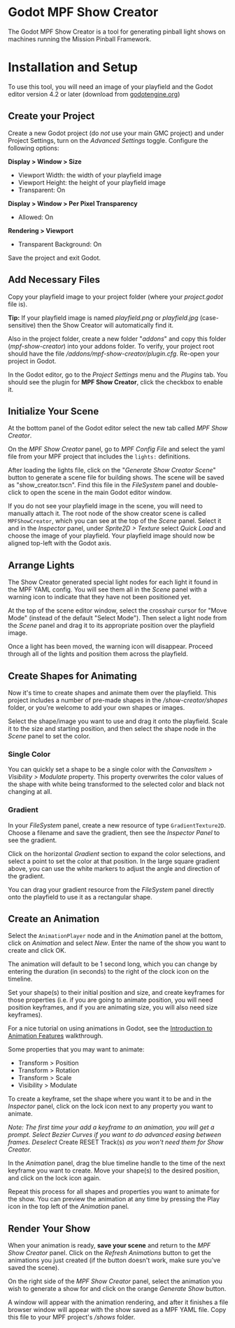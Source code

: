 # Godot MPF Show Creator

The Godot MPF Show Creator is a tool for generating pinball light shows on machines running the Mission Pinball Framework.

# Installation and Setup

To use this tool, you will need an image of your playfield and the Godot editor version 4.2 or later (download from [godotengine.org](https://godotengine.org))

## Create your Project

Create a new Godot project (do *not* use your main GMC project) and under Project Settings, turn on the *Advanced Settings* toggle. Configure the following options:

**Display > Window > Size**
* Viewport Width: the width of your playfield image
* Viewport Height: the height of your playfield image
* Transparent: On

**Display > Window > Per Pixel Transparency**
* Allowed: On

**Rendering > Viewport**
* Transparent Background: On

Save the project and exit Godot.

## Add Necessary Files

Copy your playfield image to your project folder (where your *project.godot* file is).

**Tip:** If your playfield image is named *playfield.png* or *playfield.jpg* (case-sensitive) then the Show Creator will automatically find it.

Also in the project folder, create a new folder "*addons*" and copy this folder (*mpf-show-creator*) into your addons folder. To verify, your project root should have the file */addons/mpf-show-creator/plugin.cfg*. Re-open your project in Godot.

In the Godot editor, go to the *Project Settings* menu and the *Plugins* tab. You should see the plugin for **MPF Show Creator**, click the checkbox to enable it.

## Initialize Your Scene

At the bottom panel of the Godot editor select the new tab called *MPF Show Creator*.

On the *MPF Show Creator* panel, go to *MPF Config File* and select the yaml file from your MPF project that includes the `lights:` definitions.

After loading the lights file, click on the "*Generate Show Creator Scene*" button to generate a scene file for building shows. The scene will be saved as "show_creator.tscn". Find this file in the *FileSystem* panel and double-click to open the scene in the main Godot editor window.

If you do not see your playfield image in the scene, you will need to manually attach it. The root node of the show creator scene is called `MPFShowCreator`, which you can see at the top of the *Scene* panel. Select it and in the *Inspector* panel, under *Sprite2D > Texture* select *Quick Load* and choose the image of your playfield. Your playfield image should now be aligned top-left with the Godot axis.

## Arrange Lights

The Show Creator generated special light nodes for each light it found in the MPF YAML config. You will see them all in the *Scene* panel with a warning icon to indicate that they have not been positioned yet.

At the top of the scene editor window, select the crosshair cursor for "Move Mode" (instead of the default "Select Mode"). Then select a light node from the *Scene* panel and drag it to its appropriate position over the playfield image.

Once a light has been moved, the warning icon will disappear. Proceed through all of the lights and position them across the playfield.

## Create Shapes for Animating

Now it's time to create shapes and animate them over the playfield. This project includes a number of pre-made shapes in the */show-creator/shapes* folder, or you're welcome to add your own shapes or images.

Select the shape/image you want to use and drag it onto the playfield. Scale it to the size and starting position, and then select the shape node in the *Scene* panel to set the color.

### Single Color

You can quickly set a shape to be a single color with the *CanvasItem > Visibility > Modulate* property. This property overwrites the color values of the shape with white being transformed to the selected color and black not changing at all.

### Gradient

In your *FileSystem* panel, create a new resource of type `GradientTexture2D`. Choose a filename and save the gradient, then see the *Inspector Panel* to see the gradient.

Click on the horizontal *Gradient* section to expand the color selections, and select a point to set the color at that position. In the large square gradient above, you can use the white markers to adjust the angle and direction of the gradient.

You can drag your gradient resource from the *FileSystem* panel directly onto the playfield to use it as a rectangular shape.

## Create an Animation

Select the `AnimationPlayer` node and in the *Animation* panel at the bottom, click on *Animation* and select *New*. Enter the name of the show you want to create and click OK.

The animation will default to be 1 second long, which you can change by entering the duration (in seconds) to the right of the clock icon on the timeline.

Set your shape(s) to their initial position and size, and create keyframes for those properties (i.e. if you are going to animate position, you will need position keyframes, and if you are animating size, you will also need size keyframes).

For a nice tutorial on using animations in Godot, see the [Introduction to Animation Features](https://docs.godotengine.org/en/stable/tutorials/animation/introduction.html) walkthrough.

Some properties that you may want to animate:

* Transform > Position
* Transform > Rotation
* Transform > Scale
* Visibility > Modulate

To create a keyframe, set the shape where you want it to be and in the *Inspector* panel, click on the lock icon next to any property you want to animate.

*Note: The first time your add a keyframe to an animation, you will get a prompt. Select Bezier Curves if you want to do advanced easing between frames. Deselect* Create RESET Track(s) *as you won't need them for Show Creator.*

In the *Animation* panel, drag the blue timeline handle to the time of the next keyframe you want to create. Move your shape(s) to the desired position, and click on the lock icon again.

Repeat this process for all shapes and properties you want to animate for the show. You can preview the animation at any time by pressing the Play icon in the top left of the *Animation* panel.

## Render Your Show

When your animation is ready, **save your scene** and return to the *MPF Show Creator* panel. Click on the *Refresh Animations* button to get the animations you just created (if the button doesn't work, make sure you've saved the scene).

On the right side of the *MPF Show Creator* panel, select the animation you wish to generate a show for and click on the orange *Generate Show* button.

A window will appear with the animation rendering, and after it finishes a file browser window will appear with the show saved as a MPF YAML file. Copy this file to your MPF project's */shows* folder.
